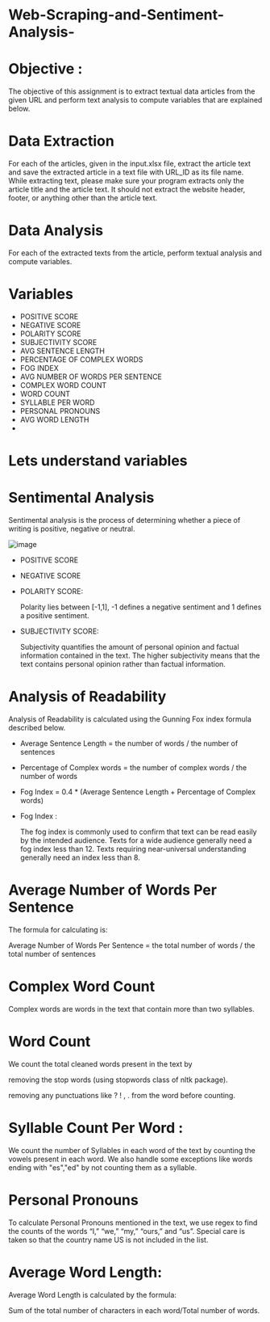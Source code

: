 # Web-Scraping-and-Sentiment-Analysis-

# Objective :

The objective of this assignment is to extract textual data articles from the given URL and perform text analysis to compute variables that are explained below.

# Data Extraction

For each of the articles, given in the input.xlsx file, extract the article text and save the extracted article in a text file with URL_ID as its file name. While extracting text, please make sure your program extracts only the article title and the article text. It should not extract the website header, footer, or anything other than the article text.

# Data Analysis
For each of the extracted texts from the article, perform textual analysis and compute variables.

# Variables
* POSITIVE SCORE
* NEGATIVE SCORE
* POLARITY SCORE
* SUBJECTIVITY SCORE
* AVG SENTENCE LENGTH
* PERCENTAGE OF COMPLEX WORDS
* FOG INDEX
* AVG NUMBER OF WORDS PER SENTENCE
* COMPLEX WORD COUNT
* WORD COUNT
* SYLLABLE PER WORD
* PERSONAL PRONOUNS
* AVG WORD LENGTH
* 
# Lets understand variables

# Sentimental Analysis
Sentimental analysis is the process of determining whether a piece of writing is positive, negative or neutral.

![image](https://user-images.githubusercontent.com/60994606/169444292-9f2a144e-6588-4afb-b7d7-f4bf14df91d6.png)


* POSITIVE SCORE

* NEGATIVE SCORE

* POLARITY SCORE:

  Polarity lies between [-1,1], -1 defines a negative sentiment and 1 defines a positive sentiment.

* SUBJECTIVITY SCORE:

  Subjectivity quantifies the amount of personal opinion and factual information contained in the text.
  The higher subjectivity means that the text contains personal opinion rather than factual information.
  
# Analysis of Readability

Analysis of Readability is calculated using the Gunning Fox index formula described below.
* Average Sentence Length = the number of words / the number of sentences

* Percentage of Complex words = the number of complex words / the number of words

* Fog Index = 0.4 * (Average Sentence Length + Percentage of Complex words)

* Fog Index :

  The fog index is commonly used to confirm that text can be read easily by the intended audience. Texts for a wide audience generally need a fog index less than 12.     Texts requiring near-universal understanding generally need an index less than 8.

# Average Number of Words Per Sentence
The formula for calculating is:

Average Number of Words Per Sentence = the total number of words / the total number of sentences

# Complex Word Count
Complex words are words in the text that contain more than two syllables.

# Word Count

We count the total cleaned words present in the text by

removing the stop words (using stopwords class of nltk package).

removing any punctuations like ? ! , . from the word before counting.

# Syllable Count Per Word :

We count the number of Syllables in each word of the text by counting the vowels present in each word. We also handle some exceptions like words ending with "es","ed" by not counting them as a syllable.

# Personal Pronouns

To calculate Personal Pronouns mentioned in the text, we use regex to find the counts of the words
“I,” “we,” “my,” “ours,” and “us”. Special care is taken so that the country name US is not included in the list.

# Average Word Length:

Average Word Length is calculated by the formula:

Sum of the total number of characters in each word/Total number of words.
